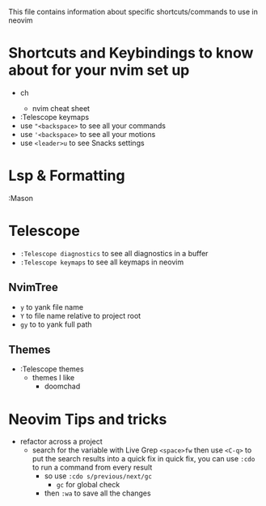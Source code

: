 This file contains information about specific shortcuts/commands to use in neovim

# Shortcuts and Keybindings to know about for your nvim set up

- <space>ch
  - nvim cheat sheet
- :Telescope keymaps
- use `"<backspace>` to see all your commands
- use `'<backspace>` to see all your motions
- use `<leader>u` to see Snacks settings

# Lsp & Formatting

:Mason

# Telescope

- `:Telescope diagnostics` to see all diagnostics in a buffer
- `:Telescope keymaps` to see all keymaps in neovim

## NvimTree

- `y` to yank file name
- `Y` to file name relative to project root
- `gy` to to yank full path

## Themes

- :Telescope themes
  - themes I like
    - doomchad

# Neovim Tips and tricks

- refactor across a project
  - search for the variable with Live Grep `<space>fw` then use `<C-q>` to put the search results into a quick fix in quick fix, you can use `:cdo` to run a command from every result
    - so use `:cdo s/previous/next/gc`
      - `gc` for global check
    - then `:wa` to save all the changes
